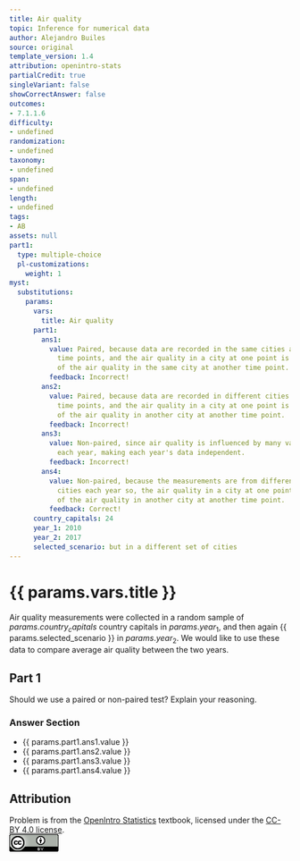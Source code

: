 ```yaml
---
title: Air quality
topic: Inference for numerical data
author: Alejandro Builes
source: original
template_version: 1.4
attribution: openintro-stats
partialCredit: true
singleVariant: false
showCorrectAnswer: false
outcomes:
- 7.1.1.6
difficulty:
- undefined
randomization:
- undefined
taxonomy:
- undefined
span:
- undefined
length:
- undefined
tags:
- AB
assets: null
part1:
  type: multiple-choice
  pl-customizations:
    weight: 1
myst:
  substitutions:
    params:
      vars:
        title: Air quality
      part1:
        ans1:
          value: Paired, because data are recorded in the same cities at two different
            time points, and the air quality in a city at one point is not independent
            of the air quality in the same city at another time point.
          feedback: Incorrect!
        ans2:
          value: Paired, because data are recorded in different cities at two different
            time points, and the air quality in a city at one point is independent
            of the air quality in another city at another time point.
          feedback: Incorrect!
        ans3:
          value: Non-paired, since air quality is influenced by many varying factors
            each year, making each year's data independent.
          feedback: Incorrect!
        ans4:
          value: Non-paired, because the measurements are from different, non-corresponding
            cities each year so, the air quality in a city at one point is independent
            of the air quality in another city at another time point.
          feedback: Correct!
      country_capitals: 24
      year_1: 2010
      year_2: 2017
      selected_scenario: but in a different set of cities
---
```

# {{ params.vars.title }}
Air quality measurements were collected in a random sample of ${{ params.country_capitals }}$ country capitals in ${{ params.year_1 }}$, and then again {{ params.selected_scenario }} in ${{ params.year_2 }}$. We would like to use these data to compare average air quality between the two years.

## Part 1

Should we use a paired or non-paired test? Explain your reasoning.

### Answer Section

- {{ params.part1.ans1.value }}
- {{ params.part1.ans2.value }}
- {{ params.part1.ans3.value }}
- {{ params.part1.ans4.value }}

## Attribution

Problem is from the [OpenIntro Statistics](https://openintro.org/book/os/) textbook, licensed under the [CC-BY 4.0 license](https://creativecommons.org/licenses/by/4.0/).<br>![Image representing the Creative Commons 4.0 BY license.](https://raw.githubusercontent.com/firasm/bits/master/by.png)